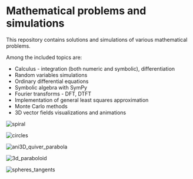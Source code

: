 # Mathematical problems and simulations

This repository contains solutions and simulations of various mathematical problems.

Among the included topics are:
  - Calculus - integration (both numeric and symbolic), differentiation
  - Random variables simulations
  - Ordinary differential equations    
  - Symbolic algebra with SymPy    
  - Fourier transforms - DFT, DTFT    
  - Implementation of general least squares approximation    
  - Monte Carlo methods    
  - 3D vector fields visualizations and animations



![spiral](https://github.com/user-attachments/assets/484c157b-579c-4ee9-869e-7302e08d33e3)

![circles](https://github.com/user-attachments/assets/e51434e8-4735-40bf-83c0-2d59ef69c7df)

![ani3D_quiver_parabola](https://github.com/user-attachments/assets/05af89f1-012d-401e-8f66-7dba8db650e5)

![3d_paraboloid](https://media.giphy.com/media/v1.Y2lkPTc5MGI3NjExMWxxZG5sMmZ5OWpydjh2cmthYTdmeHNkcnVsZmJwYThrNzFoank3YyZlcD12MV9pbnRlcm5hbF9naWZfYnlfaWQmY3Q9Zw/WiPmcGP0ubhj0FCHPt/giphy.gif)

![spheres_tangents](https://media.giphy.com/media/v1.Y2lkPTc5MGI3NjExb294ZTVuNWVqa25uMjR2NG9sZGd4Z3ZwbTY4YzQyN3c2cTNkdGd6dSZlcD12MV9pbnRlcm5hbF9naWZfYnlfaWQmY3Q9Zw/0J9BB0SpWCIqkkdkvU/giphy.gif)
